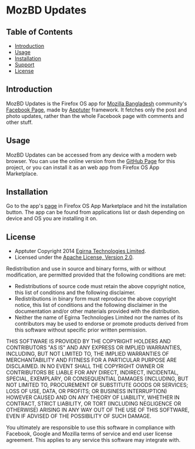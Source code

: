 # MozBD Updates

## Table of Contents
 
* [Introduction](#introduction)
* [Usage](#usage)
* [Installation](#installation)
* [Support](#support)
* [License](#license)

## <a name="introduction"></a>Introduction
MozBD Updates is the Firefox OS app for [Mozilla Bangladesh](http://mozillabd.org) community's [Facebook Page](https://www.facebook.com/profile.php?id=165329183510), made by [Apptuter](https://github.com/egirna/apptuter) framework. It fetches only the post and photo updates, rather than the whole Facebook page with comments and other stuff.

## <a name="usage"></a>Usage
MozBD Updates can be accessed from any device with a modern web browser. You can use the online version from the [GitHub Page](http://mnzr.github.io/mozbd_updates/) for this project, or you can install it as an web app from Firefox OS App Marketplace.

## <a name="installation"></a>Installation
Go to the app's [page](https://marketplace.firefox.com/app/mozbd-updates/) in Firefox OS App Marketplace and hit the installation button. The app can be found from applications list or dash depending on device and OS you are installing it on.

## <a name="license"></a>License
* Apptuter Copyright 2014 [Egirna Technologies Limited](http://www.egirna.com).
* Licensed under the [Apache License, Version 2.0](http://opensource.org/licenses/Apache-2.0).

Redistribution and use in source and binary forms, with or without modification, are permitted provided that the following conditions are met:

* Redistributions of source code must retain the above copyright notice, this list of conditions and the following disclaimer.
* Redistributions in binary form must reproduce the above copyright notice, this list of conditions and the following disclaimer in the documentation and/or other materials provided with the distribution.
* Neither the name of Egirna Technologies Limited nor the names of its contributors may be used to endorse or promote products derived from this software without specific prior written permission.

THIS SOFTWARE IS PROVIDED BY THE COPYRIGHT HOLDERS AND CONTRIBUTORS "AS IS" AND ANY EXPRESS OR IMPLIED WARRANTIES, INCLUDING, BUT NOT LIMITED TO, THE IMPLIED WARRANTIES OF MERCHANTABILITY AND FITNESS FOR A PARTICULAR PURPOSE ARE DISCLAIMED. IN NO EVENT SHALL THE COPYRIGHT OWNER OR CONTRIBUTORS BE LIABLE FOR ANY DIRECT, INDIRECT, INCIDENTAL, SPECIAL, EXEMPLARY, OR CONSEQUENTIAL DAMAGES (INCLUDING, BUT NOT LIMITED TO, PROCUREMENT OF SUBSTITUTE GOODS OR SERVICES; LOSS OF USE, DATA, OR PROFITS; OR BUSINESS INTERRUPTION) HOWEVER CAUSED AND ON ANY THEORY OF LIABILITY, WHETHER IN CONTRACT, STRICT LIABILITY, OR TORT (INCLUDING NEGLIGENCE OR OTHERWISE) ARISING IN ANY WAY OUT OF THE USE OF THIS SOFTWARE, EVEN IF ADVISED OF THE POSSIBILITY OF SUCH DAMAGE.

You ultimately are responsible to use this software in compliance with Facebook, Google and Mozilla terms of service and end user license agreement. This applies to any service this software may integrate with.

